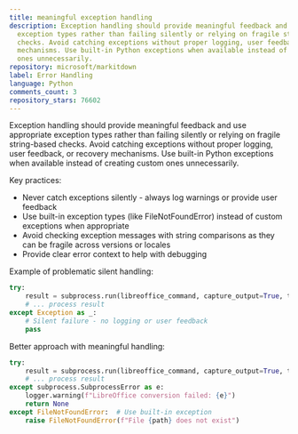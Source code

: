 ```yaml
---
title: meaningful exception handling
description: Exception handling should provide meaningful feedback and use appropriate
  exception types rather than failing silently or relying on fragile string-based
  checks. Avoid catching exceptions without proper logging, user feedback, or recovery
  mechanisms. Use built-in Python exceptions when available instead of creating custom
  ones unnecessarily.
repository: microsoft/markitdown
label: Error Handling
language: Python
comments_count: 3
repository_stars: 76602
---
```


Exception handling should provide meaningful feedback and use appropriate exception types rather than failing silently or relying on fragile string-based checks. Avoid catching exceptions without proper logging, user feedback, or recovery mechanisms. Use built-in Python exceptions when available instead of creating custom ones unnecessarily.

Key practices:
- Never catch exceptions silently - always log warnings or provide user feedback
- Use built-in exception types (like FileNotFoundError) instead of custom exceptions when appropriate  
- Avoid checking exception messages with string comparisons as they can be fragile across versions or locales
- Provide clear error context to help with debugging

Example of problematic silent handling:
```python
try:
    result = subprocess.run(libreoffice_command, capture_output=True, text=True)
    # ... process result
except Exception as _:
    # Silent failure - no logging or user feedback
    pass
```

Better approach with meaningful handling:
```python
try:
    result = subprocess.run(libreoffice_command, capture_output=True, text=True)
    # ... process result  
except subprocess.SubprocessError as e:
    logger.warning(f"LibreOffice conversion failed: {e}")
    return None
except FileNotFoundError:  # Use built-in exception
    raise FileNotFoundError(f"File {path} does not exist")
```